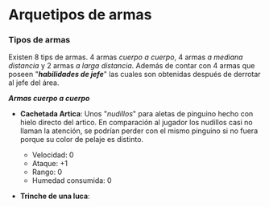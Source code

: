 # Arquetipos de armas

### Tipos de armas

Existen 8 tips de armas. 4 armas *cuerpo a cuerpo*, 4 armas *a mediana distancia* y 2 armas *a larga distancia*. Además de contar con 4 armas que poseen "***habilidades de jefe***" las cuales son obtenidas después de derrotar al jefe del área.

***Armas cuerpo a cuerpo***

- **Cachetada Artica**: Unos "*nudillos*" para aletas de pinguino hecho con hielo directo del artico. En comparación al jugador los nudillos casi no llaman la atención, se podrían perder con el mismo pinguino si no fuera porque su color de pelaje es distinto.

    - Velocidad: 0
    - Ataque: +1
    - Rango: 0
    - Humedad consumida: 0

- **Trinche de una luca**: 